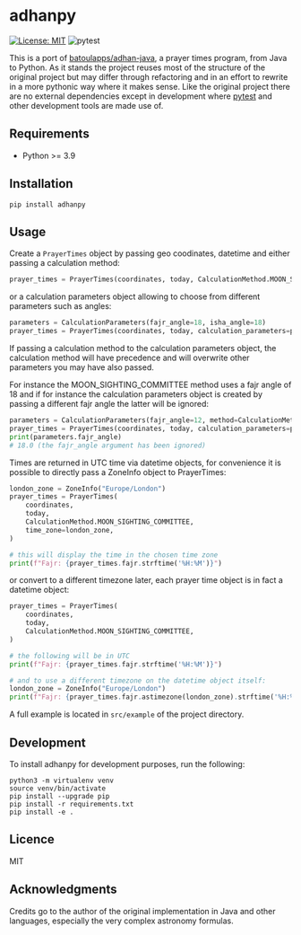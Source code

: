 # adhanpy

[![License: MIT](https://img.shields.io/badge/license-MIT-brightgreen.svg)](LICENSE)
![pytest](https://github.com/alphahm/adhanpy/actions/workflows/test.yml/badge.svg)

This is a port of [batoulapps/adhan-java](https://github.com/batoulapps/adhan-java), a prayer times program, from Java to Python.
As it stands the project reuses most of the structure of the original project but may differ through refactoring and in an effort
to rewrite in a more pythonic way where it makes sense.
Like the original project there are no external dependencies except in development where [pytest](https://github.com/pytest-dev/pytest)
and other development tools are made use of.

## Requirements

* Python >= 3.9

## Installation

```
pip install adhanpy
```

## Usage

Create a `PrayerTimes` object by passing geo coodinates, datetime and either passing a calculation method:

```python
prayer_times = PrayerTimes(coordinates, today, CalculationMethod.MOON_SIGHTING_COMMITTEE)
```

or a calculation parameters object allowing to choose from different parameters such as angles:

```python
parameters = CalculationParameters(fajr_angle=18, isha_angle=18)
prayer_times = PrayerTimes(coordinates, today, calculation_parameters=parameters)
```

If passing a calculation method to the calculation parameters object, the calculation method
will have precedence and will overwrite other parameters you may have also passed.

For instance the MOON_SIGHTING_COMMITTEE method uses a fajr angle of 18 and if for
instance the calculation parameters object is created by passing a different fajr angle the
latter will be ignored:

```python
parameters = CalculationParameters(fajr_angle=12, method=CalculationMethod.MOON_SIGHTING_COMMITTEE)
prayer_times = PrayerTimes(coordinates, today, calculation_parameters=parameters)
print(parameters.fajr_angle)
# 18.0 (the fajr_angle argument has been ignored)
```

Times are returned in UTC time via datetime objects, for convenience it is possible to directly pass
a ZoneInfo object to PrayerTimes:

```python
london_zone = ZoneInfo("Europe/London")
prayer_times = PrayerTimes(
    coordinates,
    today,
    CalculationMethod.MOON_SIGHTING_COMMITTEE,
    time_zone=london_zone,
)

# this will display the time in the chosen time zone
print(f"Fajr: {prayer_times.fajr.strftime('%H:%M')}")
```

or convert to a different timezone later, each prayer time object is in fact a datetime object:

```python
prayer_times = PrayerTimes(
    coordinates,
    today,
    CalculationMethod.MOON_SIGHTING_COMMITTEE,
)

# the following will be in UTC
print(f"Fajr: {prayer_times.fajr.strftime('%H:%M')}")

# and to use a different timezone on the datetime object itself:
london_zone = ZoneInfo("Europe/London")
print(f"Fajr: {prayer_times.fajr.astimezone(london_zone).strftime('%H:%M')}")
```

A full example is located in `src/example` of the project directory.

## Development

To install adhanpy for development purposes, run the following:

```
python3 -m virtualenv venv
source venv/bin/activate
pip install --upgrade pip
pip install -r requirements.txt
pip install -e .
```

## Licence

MIT

## Acknowledgments

Credits go to the author of the original implementation in Java and other languages, especially the very complex astronomy
formulas.
